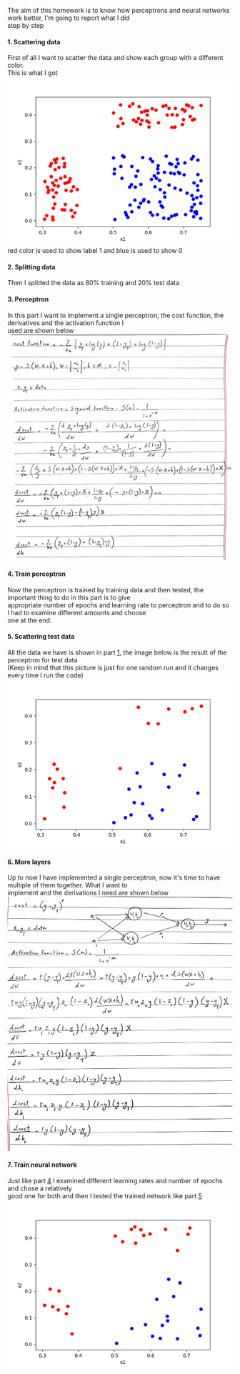 The aim of this homework is to know how perceptrons and neural networks work better, I'm going to report what I did <br/>
step by step <br/>

#### 1. Scattering data
First of all I want to scatter the data and show each group with a different color. <br/>
This is what I got<br/>
![](Figures/Figure_1.png)<br/>
red color is used to show label 1 and blue is used to show 0<br/>

#### 2. Splitting data
Then I splitted the data as 80% training and 20% test data

#### 3. Perceptron
In this part I want to implement a single perceptron, the cost function, the derivatives and the activation function I<br/>
used are shown below <br/>
![](Figures/derivation1.jpg) 

#### 4. Train perceptron
Now the perceptron is trained by training data and then tested, the important thing to do in this part is to give <br/>
appropriate number of epochs and learning rate to perceptron and to do so I had to examine different amounts and choose<br/>
one at the end.

#### 5. Scattering test data
All the data we have is shown in part [1](#1-scattering-data), the image below is the result of the perceptron for test data <br/>
(Keep in mind that this picture is just for one random run and it changes every time I run the code)<br/>
![](Figures/Figure_1-1.png)

#### 6. More layers
Up to now I have implemented a single perceptron, now it's time to have multiple of them together. What I want to <br/>
implement and the derivations I need are shown below <br/>
![](Figures/derivations2.jpg)

#### 7. Train neural network 
Just like part [4](#4-train-perceptron) I examined different learning rates and number of epochs and chose a relatively <br/>
good one for both and then I tested the trained network like part [5](#5-scattering-test-data)<br/>
![](Figures/Figure_1-2.png)